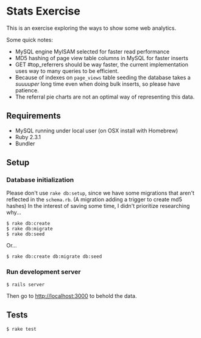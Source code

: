# Stats Exercise

This is an exercise exploring the ways to show some web analytics.

Some quick notes:

* MySQL engine MyISAM selected for faster read performance
* MD5 hashing of page view table columns in MySQL for faster inserts
* GET #top_referrers should be way faster, the current implementation uses
  way to many queries to be efficient.
* Because of indexes on `page_views` table seeding the database takes a
  *suuuuper* long time even when doing bulk inserts, so please have patience.
* The referral pie charts are not an optimal way of representing this data.

## Requirements

- MySQL running under local user (on OSX install with Homebrew)
- Ruby 2.3.1
- Bundler


## Setup

### Database initialization

Please don't use `rake db:setup`, since we have some migrations that aren't
reflected in the `schema.rb`. (A migration adding a trigger to create md5 hashes)
In the interest of saving some time, I didn't prioritize researching why...

    $ rake db:create
    $ rake db:migrate
    $ rake db:seed

Or...

    $ rake db:create db:migrate db:seed


### Run development server

    $ rails server

Then go to [http://localhost:3000](http://localhost:3000) to behold the data.


## Tests

    $ rake test
